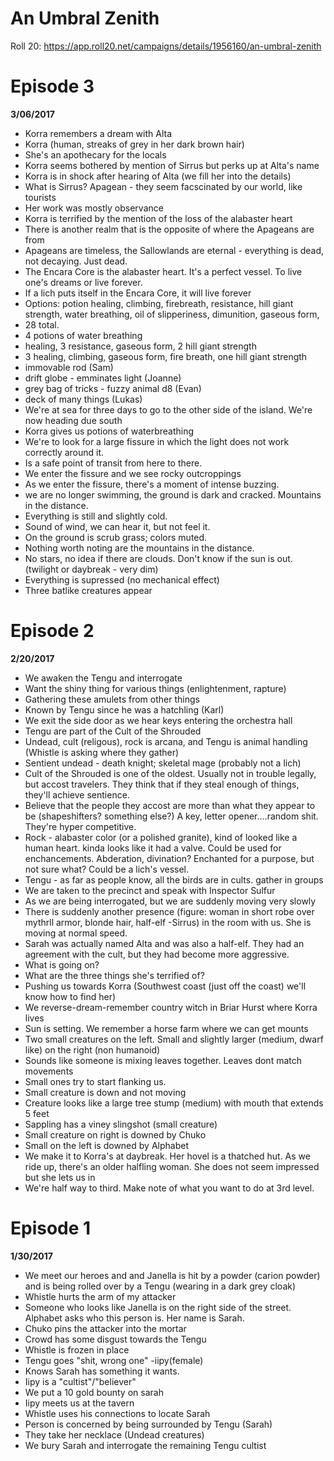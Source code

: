 # An Umbral Zenith

Roll 20: https://app.roll20.net/campaigns/details/1956160/an-umbral-zenith

# Episode 3
**3/06/2017**
- Korra remembers a dream with Alta
- Korra (human, streaks of grey in her dark brown hair)
- She's an apothecary for the locals
- Korra seems bothered by mention of Sirrus but perks up at Alta's name
- Korra is in shock after hearing of Alta (we fill her into the details)
- What is Sirrus? Apagean - they seem facscinated by our world, like tourists
- Her work was mostly observance
- Korra is terrified by the mention of the loss of the alabaster heart
- There is another realm that is the opposite of where the Apageans are from
- Apageans are timeless, the Sallowlands are eternal - everything is dead, not decaying. Just dead.
- The Encara Core is the alabaster heart. It's a perfect vessel. To live one's dreams or live forever. 
- If a lich puts itself in the Encara Core, it will live forever
- Options: potion healing, climbing, firebreath, resistance, hill giant strength, water breathing, oil of slipperiness, dimunition, gaseous form, 
- 28 total. 
- 4 potions of water breathing
- healing, 3 resistance, gaseous form, 2 hill giant strength
- 3 healing, climbing, gaseous form, fire breath, one hill giant strength
- immovable rod (Sam)
- drift globe - emminates light (Joanne)
- grey bag of tricks - fuzzy animal d8 (Evan)
- deck of many things (Lukas)
- We're at sea for three days to go to the other side of the island. We're now heading due south
- Korra gives us potions of waterbreathing
- We're to look for a large fissure in which the light does not work correctly around it. 
- Is a safe point of transit from here to there. 
- We enter the fissure and we see rocky outcroppings
- As we enter the fissure, there's a moment of intense buzzing. 
- we are no longer swimming, the ground is dark and cracked. Mountains in the distance. 
- Everything is still and slightly cold.
- Sound of wind, we can hear it, but not feel it.
- On the ground is scrub grass; colors muted.
- Nothing worth noting are the mountains in the distance.
- No stars, no idea if there are clouds. Don't know if the sun is out. (twilight or daybreak - very dim)
- Everything is supressed (no mechanical effect)
- Three batlike creatures appear



# Episode 2
**2/20/2017**
- We awaken the Tengu and interrogate
- Want the shiny thing for various things (enlightenment, rapture)
- Gathering these amulets from other things
- Known by Tengu since he was a hatchling (Karl)
- We exit the side door as we hear keys entering the orchestra hall
- Tengu are part of the Cult of the Shrouded
- Undead, cult (religous), rock is arcana, and Tengu is animal handling (Whistle is asking where they gather)
- Sentient undead - death knight; skeletal mage (probably not a lich)
- Cult of the Shrouded is one of the oldest. Usually not in trouble legally, but accost travelers. They think that if they steal enough of things, they'll achieve sentience. 
- Believe that the people they accost are more than what they appear to be (shapeshifters? something else?) A key, letter opener....random shit. They're hyper competitive. 
- Rock - alabaster color (or a polished granite), kind of looked like a human heart. kinda looks like it had a valve. Could be used for enchancements. Abderation, divination? Enchanted for a purpose, but not sure what? Could be a lich's vessel.
- Tengu - as far as people know, all the birds are in cults. gather in groups
- We are taken to the precinct and speak with Inspector Sulfur
- As we are being interrogated, but we are suddenly moving very slowly 
- There is suddenly another presence (figure: woman in short robe over mythrll armor, blonde hair, half-elf -Sirrus) in the room with us. She is moving at normal speed. 
- Sarah was actually named Alta and was also a half-elf. They had an agreement with the cult, but they had become more aggressive. 
- What is going on?
- What are the three things she's terrified of?
- Pushing us towards Korra (Southwest coast (just off the coast) we'll know how to find her)
- We reverse-dream-remember country witch in Briar Hurst where Korra lives
- Sun is setting. We remember a horse farm where we can get mounts
- Two small creatures on the left. Small and slightly larger (medium, dwarf like) on the right (non humanoid)
- Sounds like someone is mixing leaves together. Leaves dont match movements
- Small ones try to start flanking us. 
- Small creature is down and not moving
- Creature looks like a large tree stump (medium) with mouth that extends 5 feet
- Sappling has a viney slingshot (small creature)
- Small creature on right is downed by Chuko
- Small on the left is downed by Alphabet
- We make it to Korra's at daybreak. Her hovel is a thatched hut. As we ride up, there's an older halfling woman. She does not seem impressed but she lets us in
- We're half way to third. Make note of what you want to do at 3rd level. 

# Episode 1
**1/30/2017**
- We meet our heroes and and Janella is hit by a powder (carion powder) and is being rolled over by a Tengu (wearing in a dark grey cloak)
- Whistle hurts the arm of my attacker
- Someone who looks like Janella is on the right side of the street. Alphabet asks who this person is. Her name is Sarah. 
- Chuko pins the attacker into the mortar
- Crowd has some disgust towards the Tengu
- Whistle is frozen in place
- Tengu goes "shit, wrong one" -iipy(female)
- Knows Sarah has something it wants. 
- Iipy is a "cultist"/"believer"
- We put a 10 gold bounty on sarah
- Iipy meets us at the tavern
- Whistle uses his connections to locate Sarah
- Person is concerned by being surrounded by Tengu (Sarah)
- They take her necklace (Undead creatures)
- We bury Sarah and interrogate the remaining Tengu cultist





